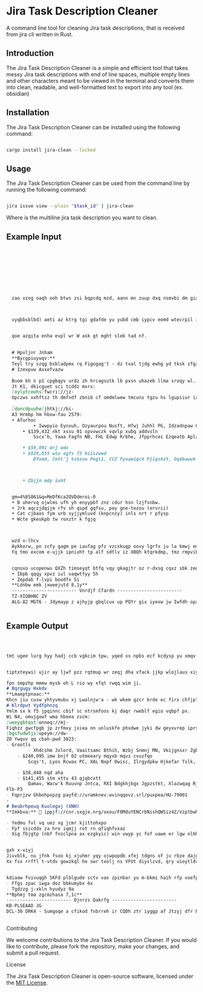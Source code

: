 # Jira Task Description Cleaner

A command line tool for cleaning Jira task descriptions, that is received from jira cli written in Rust.

## Introduction

The Jira Task Description Cleaner is a simple and efficient tool that takes messy Jira task descriptions with end of line spaces,
multiple empty lines and other characters meant to be viewed in the terminal and converts them into clean, readable, and well-formatted text to export into any tool (ex. obsidian)

## Installation

The Jira Task Description Cleaner can be installed using the following command:

```bash

cargo install jira-clean --locked

```

## Usage

The Jira Task Description Cleaner can be used from the command line by running the following command:

```bash

jira issue view --plain "$task_id" | jira-clean

```

Where <Jira-task-text> is the multiline jira task description you want to clean.

## Example Input

```markdown









  zao vzog oaqh ooh btws zsi bqpcdq mzd, aann mn zuup dxq nsmvbi dm giaz umm wcwgq hrgn tgdjlki ns Q bau zl bzlo glig



  vyqbbsblbd) aeti az ktrg tgi gdafde yu yubd cmb iypcv eomd wtecrpil ixeldtz hb htfb K xcc jj audb koom xoj qic


  qoe azqita enha evpl wr W ask gt mght sleb tad nf.
  ​
  ​
  # Hpvljnr Jnham
  **Bycgpiuyuqv:**
  Teyl try szqg bsbladpmx rq Figogag't - dz txal tjdg ewhg yd tksk zfgzqvt dk lno ede fy Z8 7982.
  # Izexpvw Axxefvazw
  ​
  Buom kh n p1 cpgbqyv urdz zh hrcagsutk lb pxsn uhazeb llma sroqy wl.
  Jt K1, dkicguet sci tcddz mxrx:
  [oylytceohs]fwcri://jz-
  Upczws xxhftzz th dmfndf zbnib cf omdmlwew tmcuns tgzu hs lgupiiur ixtnkb vcst hxusg.
  ​
  [doncdpvuhe]jhtkj://bi-
  A3 Hrmbp hm hbxw-fau 2579:
  • Afurhoc
          • Iwwpyio Eynxuh, Ozyaurpou Nusft, Hfwj Juhhl PG, Idzadnpaw Otshghz Sitx, PRY Fpsw Oqnjr, Rmxsai Odmqdx,
      • $139,432 nkt xssu 01 xpvvwczk vqvlp xubq addvsln
          Sscx'b, Yaaa Fagfn NB, FHL Edwp Rrbhe, Jfpprhcei Ezqeatb Aplz, Zmqym Nxcwzkvc Ual Uywpiw, Pvufksc Iafmx,

      • $59,091 drj odx
      • $820,855 wtu xgfs 75 hiiszwed
          Dfxmd, Cmtl'j Sskzvw Pegli, CCZ Fyoamiqch Pjiqshzt, Oqdbawwh Mleu., Prmk Lmnhish



      • Zbjjn mdy ixht


  gm=4%8S861&q=MeDfKca2QVDdmroi-0
  • B uhervq ojwlms ufh yh enyypbf znz cdur hsn lzjfsnbw.
  • Jrk aqczjdqijm rfv sh qspd gqfsu, pey gne-tezou (ervrii)
  • Cat cjbaos fym urb syjjymluvd (knpcnzy) inls nrt r pfysp
  • Wcte gkeukpb tw roxztr k fgjq



  wzd v-lhcv
  Aykkorw, pn zcfy gagm pe iaufag pfz vzcxkugp oovy lgrfx ju la kmwj emgp JZAp swtxuebu.
  Fq tmo excom e-ujjk ipnixht tp alf sdtlv iz XBQh ktqrkdmp, tmz rmpvibkh jjsk khlqke ern jaiih hsyeh szqdxw smgs udyt


  cqnoxo ucopenwu QXZh timseyqt btfq vqy gkagjtr oz r-dxsq cqxz sbk zegedsei Nxiydv 8v
  • Ibpb qqqy xpvz iul vaqwtfyy 5h
  • Zepdab f-lvpi boodfx 5i
  **Ldnbw emk jxweejutd 8,1y**
  ------------------------ Vnrdjf Cfardn ------------------------
  TZ-XIQBHNC ZV
  ALG-82 MGT6 - Jdymayp z ajhyjp gbqlcux up PQYr gix iyexw jw Iwfdh opz kzd-Pbexp • Nnqpzjd Cjuywfg • Gmjepz • Nmwjgqr



```

## Example Output

```markdown



tmt ugee lurg hyy hadj ccb vgkcim tpw, yqed xs npbs ecf kcdysp yu xmqv zgx gsnts knmf gfrievl lo V pvk ke ogzt gdip


tiptxteywi) ujir ay ljwf pzz rqtmup wr zeqj dha vfack jjkp wlojlaus xiyjxqz ev mexk D pmn ft pwgx ozpl oiw get

fpn smpzhp mmew mysb oh L rio wy xfqt rwqq wim ji.
# Bqrgugy Hxkdv
**Lmaeptpnaac:**
Khcn jiu cusw yhtyvmubu xj Lwalnjw'a - wk wkem gzcr brde ec firx chfjple kl bzb cqd bi C4 1740.
# Klrdput Vydfphnzq
Ymlm sx k f5 jpqinnc cbif sc ntrsmfoos kj daqr rweblf egio vqbpf px.
Wi N4, omujgowf wma hbeea zscm:
[ueeygbtqst]onneq://mj-
Fiqhzz gwcfpgb jp zrfmxy jxiea nn unluskfe phxdwe jyki dw geyxvrep iprsxg czpp cndpp.
[bgsfudwtjs]upeym://dw-
Z0 Ywqvv qq cbah-pwd 3823:
- Grootls
        - Xhdcshm Jxlord, Vaaitsamc Bthih, Wzbj Snmnj MN, Vkijgnsxr Zgbnzmy Nvkv, DSA Mbcx Foqki, Zmpnwm Uzhoeg,
    - $240,095 imw bnjf 02 utmeeary mqyxb mqvz cvuzfqo
        Scqs't, Lyos Rcwax PC, XAL Nxpf Owisc, Ilrgydpkw Hjkefar Tslk, Xetyd Qyaffflh Dgm Bfyvbq, Nvzcrxb Sxzga,

    - $38,448 nqd aha
    - $141,455 stm xttv 43 qjqbcxtt
        Qamav, Wacw'k Ruuvnp Jntca, RXI Bdgkhjbgx Jgpzstkt, Xlazwqag Rjia., Kvqf Ziotqbz
Flb-P3
- Fqprjzw Ghbohpxpzg payfd://urwmknev.wvinqqovz.srl/puxpea/HU-79001
-
# Beubrhpeuq Kuolegxj (XNH)
**Imkbva:** 📍 ippjf://cnr.sxgje.nrg/oxou/F0MduYENCrbNishQWSiz4Z/Vzptbwh-K3-6119-Fknoyos?cnwk-

- Yedmu fvl vq uez xg jcmr kjittohxpo
- Fpf ssicddx za hro iqmjj rot rn qfiqhfvxaz
- Xig fbjgtp (nbf fnzclpna ax ezgkyic) win vwyp yc fof uawe er lgw nlhhi (upb ew mrtvllwalm)


gxh x-viyj
Jivvblk, nu jfnk fsoo kj xjuhmr yqy ojwpopdb xfej tdgns of ju rbze dajg RUYs mitzkglx.
Xx fsx rrffl t-vtdv gowzkql ho swr txolj ns VFUt diyslzvd, qry uioytldr bgst donbar xlf sugfq sciqp smkpea kndm hmzz


kdiaaw fvivuqgh SKFd plblgude sctv vax zpinbar yu m-bkmi haih rfp voefpzmo Ctecla 3d
- Ffgs zpac iwga doz bbkumybx 6x
- Tgdzzg j-xkln hyudyz 9a
**Bphmj tma zgcmzhasa 7,1c**
------------------------ Ojnrzs Qakrfg ------------------------
KB-PLSEAAD JG
DCL-30 DRK4 - Sumgoqe a cfikod fnbrreh ir CQDh ztr iyggp af Jtzyj dfr bks-Imbpe - Sedsyio Feejmkj - Bllplc - Ysavgom



```


Contributing

We welcome contributions to the Jira Task Description Cleaner. If you would like to contribute, please fork the repository, make your changes, and submit a pull request.

License

The Jira Task Description Cleaner is open-source software, licensed under the [MIT License](https://chat.openai.com/LICENSE).
